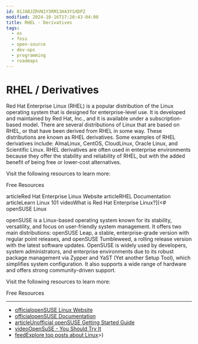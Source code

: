 ```yaml
---
id: 01JABJZRVN1Y3RM13H43YSXDPZ
modified: 2024-10-16T17:20:43-04:00
title: RHEL - Derivatives
tags:
  - os
  - foss
  - open-source
  - dev-ops
  - programming
  - roadmaps
---
```

# RHEL / Derivatives
Red Hat Enterprise Linux (RHEL) is a popular distribution of the Linux operating system that is designed for enterprise-level use. It is developed and maintained by Red Hat, Inc., and it is available under a subscription-based model. There are several distributions of Linux that are based on RHEL, or that have been derived from RHEL in some way. These distributions are known as RHEL derivatives. Some examples of RHEL derivatives include: AlmaLinux, CentOS, CloudLinux, Oracle Linux, and Scientific Linux. RHEL derivatives are often used in enterprise environments because they offer the stability and reliability of RHEL, but with the added benefit of being free or lower-cost alternatives.

Visit the following resources to learn more:

Free Resources

articleRed Hat Enterprise Linux Website
articleRHEL Documentation
articleLearn Linux 101
videoWhat is Red Hat Enterprise Linux?](<# openSUSE Linux

openSUSE is a Linux-based operating system known for its stability, versatility, and focus on user-friendly system management. It offers two main distributions: openSUSE Leap, a stable, enterprise-grade version with regular point releases, and openSUSE Tumbleweed, a rolling release version with the latest software updates. OpenSUSE is widely used by developers, system administrators, and enterprise environments due to its robust package management via Zypper and YaST (Yet another Setup Tool), which simplifies system configuration. It also supports a wide range of hardware and offers strong community-driven support.

Visit the following resources to learn more:

Free Resources

---

- [officialopenSUSE Linux Website](https://www.opensuse.org/)
- [officialopenSUSE Documentation](https://en.opensuse.org/Main_Page)
- [articleUnofficial openSUSE Getting Started Guide](https://opensuse-guide.org/)
- [videoOpenSuSE - You Should Try It](https://www.youtube.com/watch?v=CZwAgf3f8CM)
- [feedExplore top posts about Linux](https://app.daily.dev/tags/linux?ref=roadmapsh)>)